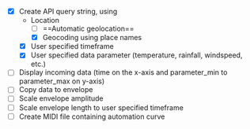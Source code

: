 

- [x] Create API query string, using
  - Location
    - [ ] ==Automatic geolocation==
    - [x] Geocoding using place names
  - [x] User specified timeframe
  - [x] User specified data parameter (temperature, rainfall, windspeed, etc.)
- [ ] Display incoming data (time on the x-axis and parameter_min to parameter_max on y-axis)
- [ ] Copy data to envelope
- [ ] Scale envelope amplitude
- [ ] Scale envelope length to user specified timeframe
- [ ] Create MIDI file containing automation curve
